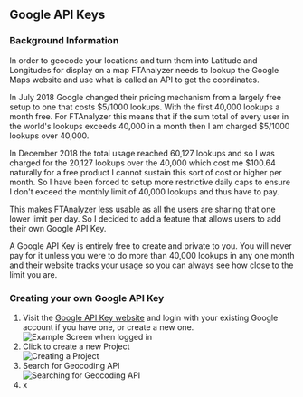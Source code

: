 ## Google API Keys ##
### Background Information ###
In order to geocode your locations and turn them into Latitude and Longitudes for display on a map FTAnalyzer needs to lookup the Google Maps website and use what is called an API to get the coordinates.

In July 2018 Google changed their pricing mechanism from a largely free setup to one that costs $5/1000 lookups. With the first 40,000 lookups a month free. 
For FTAnalyzer this means that if the sum total of every user in the world's lookups exceeds 40,000 in a month then I am charged $5/1000 lookups over 40,000.

In December 2018 the total usage reached 60,127 lookups and so I was charged for the 20,127 lookups over the 40,000 which cost me $100.64 naturally for a free product I cannot sustain this sort of cost or higher per month. So I have been forced to setup more restrictive daily caps to ensure I don't exceed the monthly limit of 40,000 lookups and thus have to pay.

This makes FTAnalyzer less usable as all the users are sharing that one lower limit per day. So I decided to add a feature that allows users to add their own Google API Key.

A Google API Key is entirely free to create and private to you. You will never pay for it unless you were to do more than 40,000 lookups in any one month and their website tracks your usage so you can always see how close to the limit you are.

### Creating your own Google API Key ###
1) Visit the [Google API Key website](https://developers.google.com/maps/documentation/embed/get-api-key) and login with your existing Google account if you have one, or create a new one.  
   ![Example Screen when logged in](http://www.ftanalyzer.com/GoogleAPI-1.png) 
2) Click to create a new Project  
   ![Creating a Project](http://www.ftanalyzer.com/GoogleAPI-2.png) 
3) Search for Geocoding API  
   ![Searching for Geocoding API](http://www.ftanalyzer.com/GoogleAPI-3.png) 
4) x
